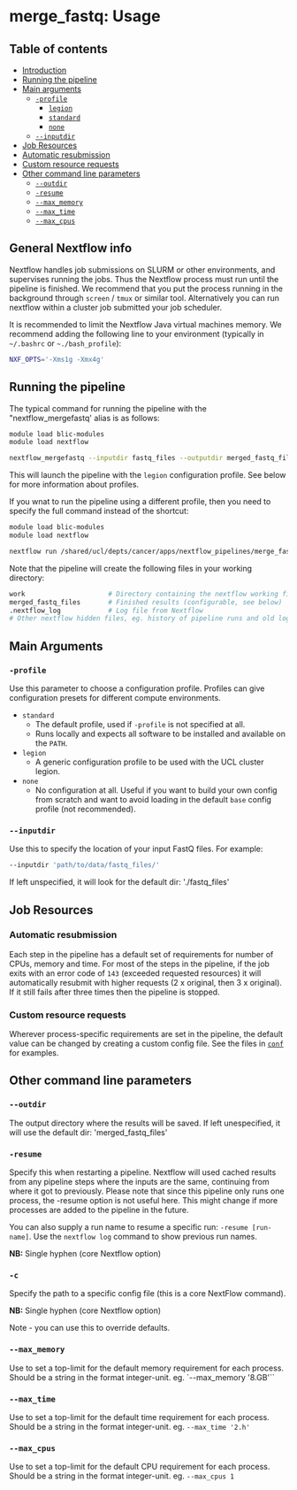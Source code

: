 # merge_fastq: Usage

## Table of contents

* [Introduction](#general-nextflow-info)
* [Running the pipeline](#running-the-pipeline)
* [Main arguments](#main-arguments)
    * [`-profile`](#-profile-single-dash)
        * [`legion`](#legion)
        * [`standard`](#standard)
        * [`none`](#none)
    * [`--inputdir`](#--inputdir)
* [Job Resources](#job-resources)
* [Automatic resubmission](#automatic-resubmission)
* [Custom resource requests](#custom-resource-requests)
* [Other command line parameters](#other-command-line-parameters)
    * [`--outdir`](#--outdir)
    * [`-resume`](#-resume-single-dash)
    * [`--max_memory`](#--max_memory)
    * [`--max_time`](#--max_time)
    * [`--max_cpus`](#--max_cpus)


## General Nextflow info
Nextflow handles job submissions on SLURM or other environments, and supervises running the jobs. Thus the Nextflow process must run until the pipeline is finished. We recommend that you put the process running in the background through `screen` / `tmux` or similar tool. Alternatively you can run nextflow within a cluster job submitted your job scheduler.

It is recommended to limit the Nextflow Java virtual machines memory. We recommend adding the following line to your environment (typically in `~/.bashrc` or `~./bash_profile`):

```bash
NXF_OPTS='-Xms1g -Xmx4g'
```

## Running the pipeline
The typical command for running the pipeline  with the "nextflow_mergefastq' alias is as follows:
```bash
module load blic-modules
module load nextflow

nextflow_mergefastq --inputdir fastq_files --outputdir merged_fastq_files 
```

This will launch the pipeline with the `legion` configuration profile. See below for more information about profiles.

If you wnat to run the pipeline using a different profile, then you need to specify the full command instead of the shortcut:
```bash
module load blic-modules
module load nextflow

nextflow run /shared/ucl/depts/cancer/apps/nextflow_pipelines/merge_fastq-master -profile legion --inputdir fastq_files --outputdir merged_fastq_files 
```

Note that the pipeline will create the following files in your working directory:

```bash
work                     # Directory containing the nextflow working files
merged_fastq_files       # Finished results (configurable, see below)
.nextflow_log            # Log file from Nextflow
# Other nextflow hidden files, eg. history of pipeline runs and old logs.
```

## Main Arguments

### `-profile`
Use this parameter to choose a configuration profile. Profiles can give configuration presets for different compute environments.

* `standard`
    * The default profile, used if `-profile` is not specified at all.
    * Runs locally and expects all software to be installed and available on the `PATH`.
* `legion`
    * A generic configuration profile to be used with the UCL cluster legion.
* `none`
    * No configuration at all. Useful if you want to build your own config from scratch and want to avoid loading in the default `base` config profile (not recommended).

### `--inputdir`
Use this to specify the location of your input FastQ files. For example:

```bash
--inputdir 'path/to/data/fastq_files/'
```

If left unspecified, it will look for the default dir: './fastq_files'


## Job Resources
### Automatic resubmission
Each step in the pipeline has a default set of requirements for number of CPUs, memory and time. For most of the steps in the pipeline, if the job exits with an error code of `143` (exceeded requested resources) it will automatically resubmit with higher requests (2 x original, then 3 x original). If it still fails after three times then the pipeline is stopped.

### Custom resource requests
Wherever process-specific requirements are set in the pipeline, the default value can be changed by creating a custom config file. See the files in [`conf`](../conf) for examples.

## Other command line parameters

### `--outdir`
The output directory where the results will be saved. If left unespecified, it will use the default dir: 'merged_fastq_files'

### `-resume`
Specify this when restarting a pipeline. Nextflow will used cached results from any pipeline steps where the inputs are the same, continuing from where it got to previously.
Please note that since this pipeline only runs one process, the -resume option is not useful here. This might change if more processes are added to the pipeline in the future.

You can also supply a run name to resume a specific run: `-resume [run-name]`. Use the `nextflow log` command to show previous run names.

**NB:** Single hyphen (core Nextflow option)

### `-c`
Specify the path to a specific config file (this is a core NextFlow command).

**NB:** Single hyphen (core Nextflow option)

Note - you can use this to override defaults.

### `--max_memory`
Use to set a top-limit for the default memory requirement for each process.
Should be a string in the format integer-unit. eg. `--max_memory '8.GB'``

### `--max_time`
Use to set a top-limit for the default time requirement for each process.
Should be a string in the format integer-unit. eg. `--max_time '2.h'`

### `--max_cpus`
Use to set a top-limit for the default CPU requirement for each process.
Should be a string in the format integer-unit. eg. `--max_cpus 1`

